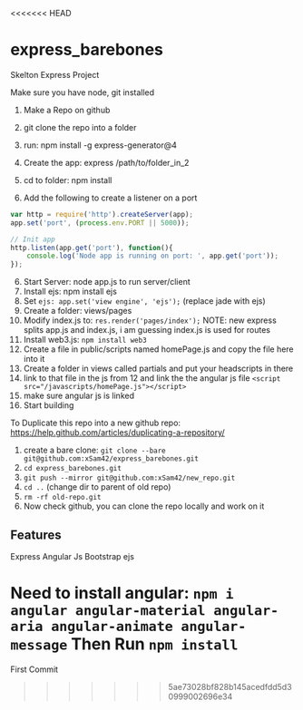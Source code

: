 <<<<<<< HEAD
# express_barebones
Skelton Express Project

Make sure you have node, git installed
1. Make a Repo on github
2. git clone the repo into a folder
3. run: npm install -g express-generator@4
4. Create the app: express /path/to/folder_in_2
5. cd to folder: npm install

6. Add the following to create a listener on a port

```javascript
var http = require('http').createServer(app);
app.set('port', (process.env.PORT || 5000));

// Init app
http.listen(app.get('port'), function(){
    console.log('Node app is running on port: ', app.get('port'));
});
```
6. Start Server: node app.js to run server/client
7. Install ejs: npm install ejs
8. Set `ejs: app.set('view engine', 'ejs');` (replace jade with ejs)
9. Create a folder: views/pages
10. Modify index.js to: `res.render('pages/index');` NOTE: new express splits app.js and index.js, i am guessing index.js is used for routes 
11. Install web3.js: `npm install web3`
12. Create a file in public/scripts named homePage.js and copy the file here into it
13. Create a folder in views called partials and put your headscripts in there
14. link to that file in the js from 12 and link the the angular js file `<script src="/javascripts/homePage.js"></script>`
15. make sure angular js is linked
16. Start building

To Duplicate this repo into a new github repo: https://help.github.com/articles/duplicating-a-repository/
1. create a bare clone: `git clone --bare git@github.com:xSam42/express_barebones.git`
2. `cd express_barebones.git`
3. `git push --mirror git@github.com:xSam42/new_repo.git`
4. `cd ..` (change dir to parent of old repo)
5. `rm -rf old-repo.git`
6. Now check github, you can clone the repo locally and work on it


## Features
Express
Angular Js
Bootstrap
ejs


Need to install angular: `npm i angular angular-material angular-aria angular-animate angular-message`
Then Run `npm install`
=======
First Commit
>>>>>>> 5ae73028bf828b145acedfdd5d30999002696e34
